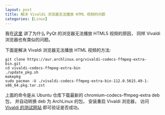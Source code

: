 ```yaml
---
layout: post
title: 解决 Vivaldi 浏览器无法播放 HTML 视频的问题
categories: [Linux]
---
```


我在[这里](https://manateelazycat.github.io/emacs/eaf/2023/05/13/eaf-browser-html5-video.html) 讲了为什么 PyQt 的浏览器无法播放 HTML5 视频的原因， 同样 Vivaldi 浏览器也有类似的问题。

下面是解决 Vivaldi 浏览器无法播放 HTML 视频的方法:

```shell
git clone https://aur.archlinux.org/vivaldi-codecs-ffmpeg-extra-bin.git
cd vivaldi-codecs-ffmpeg-extra-bin
./update_pkg.sh
makepkg
sudo pacman -U ./vivaldi-codecs-ffmpeg-extra-bin-112.0.5615.49-1-x86_64.pkg.tar.zst
```

上面的命令是从 Ubuntu 仓库下载最新的 chromium-codecs-ffmpeg-extra deb 包， 并自动转换 deb 为 ArchLinux 的包， 安装重启 Vivaldi 浏览器， 访问 [Vivaldi 的测试网站](https://help.vivaldi.com/desktop/media/html5-proprietary-media-on-linux/) 即可验证是否成功。
